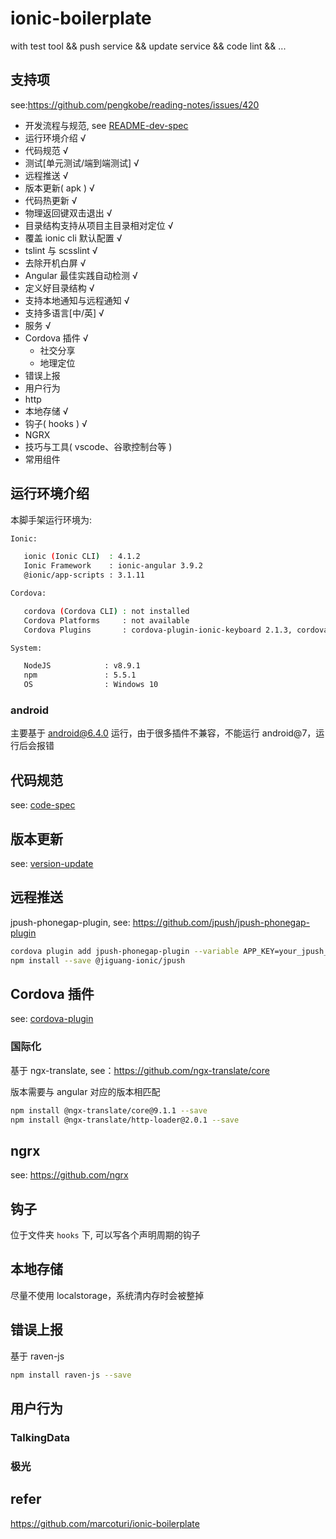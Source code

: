 # ionic-boilerplate

with test tool &amp;&amp; push service &amp;&amp; update service &amp;&amp; code lint &amp;&amp; ...

## 支持项

see:https://github.com/pengkobe/reading-notes/issues/420

- 开发流程与规范, see [README-dev-spec](./README-dev-spec.md)
- 运行环境介绍 √
- 代码规范 √
- 测试[单元测试/端到端测试] √
- 远程推送 √
- 版本更新( apk ) √
- 代码热更新 √
- 物理返回键双击退出 √
- 目录结构支持从项目主目录相对定位 √
- 覆盖 ionic cli 默认配置 √
- tslint 与 scsslint √
- 去除开机白屏 √
- Angular 最佳实践自动检测 √
- 定义好目录结构 √
- 支持本地通知与远程通知 √
- 支持多语言[中/英] √
- 服务 √
- Cordova 插件 √
  - 社交分享
  - 地理定位
- 错误上报
- 用户行为
- http
- 本地存储 √
- 钩子( hooks ) √
- NGRX
- 技巧与工具( vscode、谷歌控制台等 )
- 常用组件

## 运行环境介绍

本脚手架运行环境为:

```bash
Ionic:

   ionic (Ionic CLI)  : 4.1.2
   Ionic Framework    : ionic-angular 3.9.2
   @ionic/app-scripts : 3.1.11

Cordova:

   cordova (Cordova CLI) : not installed
   Cordova Platforms     : not available
   Cordova Plugins       : cordova-plugin-ionic-keyboard 2.1.3, cordova-plugin-ionic-webview 2.2.0, (and 28 other plugins)

System:

   NodeJS            : v8.9.1
   npm               : 5.5.1
   OS                : Windows 10
```

### android

主要基于 android@6.4.0 运行，由于很多插件不兼容，不能运行 android@7，运行后会报错

## 代码规范

see: [code-spec](./doc/code-spec.md)

## 版本更新

see: [version-update](./doc/version-update.md)

## 远程推送

jpush-phonegap-plugin, see: https://github.com/jpush/jpush-phonegap-plugin

```bash
cordova plugin add jpush-phonegap-plugin --variable APP_KEY=your_jpush_appkey
npm install --save @jiguang-ionic/jpush
```

## Cordova 插件

see: [cordova-plugin](./doc/cordova-plugin.md)

### 国际化

基于 ngx-translate, see：https://github.com/ngx-translate/core

版本需要与 angular 对应的版本相匹配

```bash
npm install @ngx-translate/core@9.1.1 --save
npm install @ngx-translate/http-loader@2.0.1 --save
```

## ngrx
see: https://github.com/ngrx

## 钩子

位于文件夹 `hooks` 下, 可以写各个声明周期的钩子

## 本地存储

尽量不使用 localstorage，系统清内存时会被整掉

## 错误上报

基于 raven-js

```bash
npm install raven-js --save
```

## 用户行为

### TalkingData

### 极光

## refer

https://github.com/marcoturi/ionic-boilerplate
